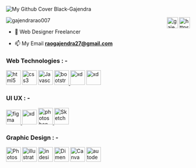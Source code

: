 ![My Github Cover Black-Gajendra](https://user-images.githubusercontent.com/105481951/224526748-0522372b-f41c-4357-9884-1a6fc1bdbc16.png)

<p align="left"> <img src="https://komarev.com/ghpvc/?username=gajendrarao007&label=Profile%20views&color=8b0990&style=flat" alt="gajendrarao007" /> 
<a href="https://linkedin.com/in/https://www.linkedin.com/in/gajendra-singh-rao-15335021a/" target="blank"><img align="right" src="https://user-images.githubusercontent.com/105481951/226799857-7788394d-2cfb-4bf6-a147-ed6bfc5754a7.png" alt="https://www.linkedin.com/in/gajendra-singh-rao-15335021a/" height="30" width="30" /></a> <a href="https://instagram.com/gajendrarao007" target="blank"><img align="right" src="https://raw.githubusercontent.com/rahuldkjain/github-profile-readme-generator/master/src/images/icons/Social/instagram.svg" alt="gajendrarao007" height="30" width="30" /></a>
</p>

- 🚀 Web Designer Freelancer

- 📫 My Email **raogajendra27@gmail.com**


<h3 align="left">Web Technologies : -</h3>
<p align="left"> <a href="https://www.w3.org/html/" target="_blank" rel="noreferrer"> <img src="https://user-images.githubusercontent.com/105481951/226791361-71fe42e7-5074-47c0-8bda-8a768d920d69.png" alt="html5" width="40" height="40"/></a> </a> <a href="https://www.w3schools.com/css/" target="_blank" rel="noreferrer"> <img src="https://user-images.githubusercontent.com/105481951/226791667-2f9a6d9a-5a43-4f1a-a549-e96a063a9cd9.png" alt="css3" width="40" height="40"/></a>  <a href="https://www.w3schools.com/css/" target="_blank" rel="noreferrer"> <img src="https://user-images.githubusercontent.com/105481951/226792189-b45dae18-8b3e-46eb-800b-3b9345da0e3d.svg" alt="Javascript" width="40" height="40"/></a> <a href="https://getbootstrap.com" target="_blank" rel="noreferrer"> <img src="https://user-images.githubusercontent.com/105481951/226792412-0f866f1e-7f0c-4dbe-a384-18a5db01d3c2.png" alt="bootstrap" width="40" height="40"/> </a>   <img src="https://user-images.githubusercontent.com/105481951/226793081-dfca4242-96fe-49f8-bbdb-7f81b8b17f4a.png" alt="xd" width="40" height="40"/>  <img src="https://cdn.worldvectorlogo.com/logos/react-1.svg" alt="xd" width="40" height="40"/> </p>

<h3 align="left" f>UI UX : -</h3>
<p align="left"><a href="https://www.figma.com/" target="_blank" rel="noreferrer"> <img src="https://www.vectorlogo.zone/logos/figma/figma-icon.svg" alt="figma" width="40" height="40"/> </a> <a href="https://www.adobe.com/products/xd.html" target="_blank" rel="noreferrer"> <img src="https://imgs.search.brave.com/4Y8scRR-KlWQ0HKFpnNzvQUvba3BuovGBctaUDmrfw8/rs:fit:860:0:0/g:ce/aHR0cHM6Ly91cGxv/YWQud2lraW1lZGlh/Lm9yZy93aWtpcGVk/aWEvY29tbW9ucy9j/L2MyL0Fkb2JlX1hE/X0NDX2ljb24uc3Zn.svg" alt="xd" width="40" height="40"/></a> <a href="https://www.photoshop.com/en" target="_blank" rel="noreferrer"> <img src="https://user-images.githubusercontent.com/105481951/226789543-8b07a570-aabe-4162-9ce7-d27144b17b1f.png" alt="photoshop" width="40" height="45"/> <img src="https://user-images.githubusercontent.com/105481951/226803998-c6414d73-cfb9-46e3-b801-32226bff5d33.png" alt="Sketch" width="40" height="45"/> </a>  </p>

<h3 align="left">Graphic Design : -</h3>
<p align="left"> <img src="https://user-images.githubusercontent.com/105481951/226793485-7c3d530a-d73d-429a-9235-5de29ba42e16.png" alt="Photoshop" width="40" height="40"/> <img src="https://user-images.githubusercontent.com/105481951/226793657-a89cb854-380e-48b6-a766-fec77c1613e4.png" alt="illustrator" width="40" height="40"/> <img src="https://user-images.githubusercontent.com/105481951/226793770-0ad1cd82-43bc-464f-8206-e43a2d5ce381.png" alt="indesign" width="40" height="40"/> <img src="https://user-images.githubusercontent.com/105481951/226794153-f1d7dec3-52d4-4ae7-92ab-42eb3cea2ad9.png" alt="Dimension" width="40" height="40"/> <img src="https://user-images.githubusercontent.com/105481951/226794338-a064b216-3b99-473c-8538-cb3925f79c5b.png" alt="Canva" width="40" height="40"/> <img src="https://user-images.githubusercontent.com/105481951/226795146-e7d6a8ae-5dcc-4fc4-b1c1-049656335974.jpg" alt="autodesk sketchbook" width="40" height="40"/> </p>
